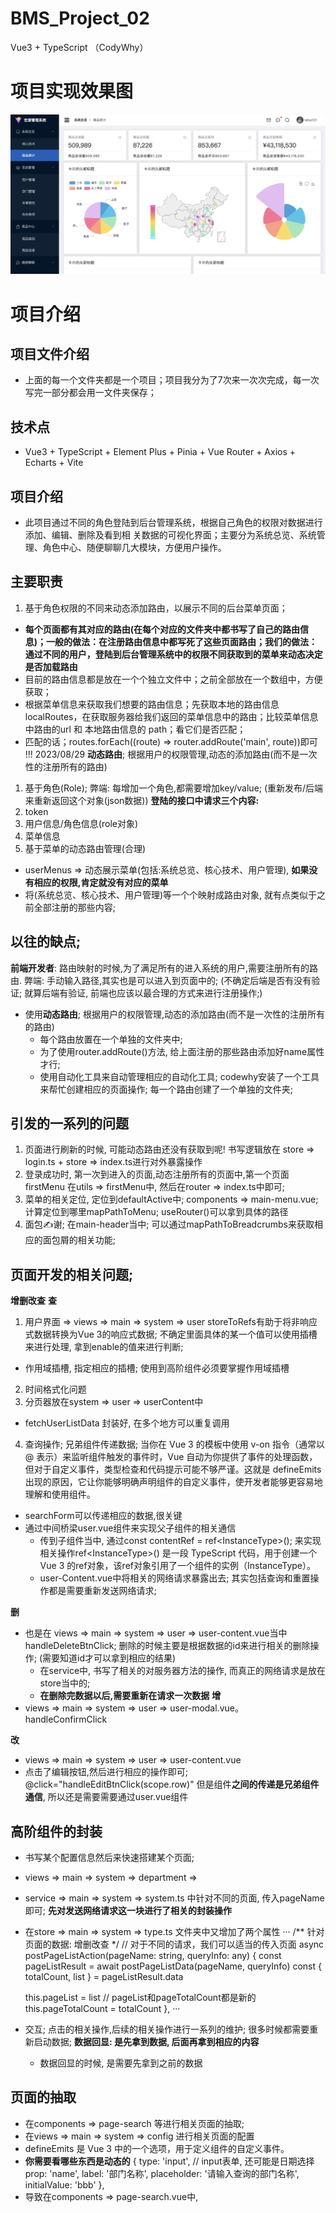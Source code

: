 # BMS_Project_02
Vue3 + TypeScript （CodyWhy）

# 项目实现效果图
![](./pictureOfEveryday/Menus.png)

# 项目介绍
## 项目文件介绍
- 上面的每一个文件夹都是一个项目；项目我分为了7次来一次次完成，每一次写完一部分都会用一文件夹保存；
## 技术点
-  Vue3 + TypeScript + Element Plus + Pinia + Vue Router + Axios + Echarts + Vite

## 项目介绍
- 此项目通过不同的角色登陆到后台管理系统，根据自己角色的权限对数据进行添加、编辑、删除及看到相
关数据的可视化界面；主要分为系统总览、系统管理、角色中心、随便聊聊几大模块，方便用户操作。

## 主要职责
1. 基于角色权限的不同来动态添加路由，以展示不同的后台菜单页面；
  - **每个页面都有其对应的路由(在每个对应的文件夹中都书写了自己的路由信息)；一般的做法：在注册路由信息中都写死了这些页面路由；我们的做法：通过不同的用户，登陆到后台管理系统中的权限不同获取到的菜单来动态决定是否加载路由**
  - 目前的路由信息都是放在一个个独立文件中；之前全部放在一个数组中，方便获取；
  - 根据菜单信息来获取我们想要的路由信息；先获取本地的路由信息localRoutes，在获取服务器给我们返回的菜单信息中的路由；比较菜单信息中路由的url 和 本地路由信息的 path；看它们是否匹配；
  - 匹配的话；routes.forEach((route) => router.addRoute('main', route))即可
!!! 2023/08/29
**动态路由**; 根据用户的权限管理,动态的添加路由(而不是一次性的注册所有的路由)
1. 基于角色(Role); 弊端: 每增加一个角色,都需要增加key/value; (重新发布/后端来重新返回这个对象(json数据))
**登陆的接口中请求三个内容:**
  1. token
  2. 用户信息/角色信息(role对象)
  3. 菜单信息
2. 基于菜单的动态路由管理(合理)
* userMenus => 动态展示菜单(包括:系统总览、核心技术、用户管理), **如果没有相应的权限,肯定就没有对应的菜单**
* 将(系统总览、核心技术、用户管理)等一个个映射成路由对象, 就有点类似于之前全部注册的那些内容;

## 以往的缺点;
**前端开发者**: 路由映射的时候,为了满足所有的进入系统的用户,需要注册所有的路由. 弊端: 手动输入路径,其实也是可以进入到页面中的; (不确定后端是否有没有验证; 就算后端有验证, 前端也应该以最合理的方式来进行注册操作;)
- 使用**动态路由**; 根据用户的权限管理,动态的添加路由(而不是一次性的注册所有的路由)
  - 每个路由放置在一个单独的文件夹中;
  - 为了使用router.addRoute()方法, 给上面注册的那些路由添加好name属性才行; 
  - 使用自动化工具来自动管理相应的自动化工具; codewhy安装了一个工具来帮忙创建相应的页面操作; 每一个路由创建了一个单独的文件夹;

## 引发的一系列的问题
1. 页面进行刷新的时候, 可能动态路由还没有获取到呢! 书写逻辑放在 store => login.ts + store => index.ts进行对外暴露操作
2. 登录成功时, 第一次到进入的页面,动态注册所有的页面中,第一个页面 firstMenu 在utils => firstMenu中, 然后在router => index.ts中即可;
3. 菜单的相关定位, 定位到defaultActive中; components => main-menu.vue; 计算定位到哪里mapPathToMenu; useRouter()可以拿到具体的路径
4. 面包✍谢; 在main-header当中; 可以通过mapPathToBreadcrumbs来获取相应的面包屑的相关功能;

## 页面开发的相关问题; 
**增删改查**
**查**
1. 用户界面 => views => main => system => user   storeToRefs有助于将非响应式数据转换为Vue 3的响应式数据; 不确定里面具体的某一个值可以使用插槽来进行处理, 拿到enable的值来进行判断;
  - 作用域插槽, 指定相应的插槽; 使用到高阶组件必须要掌握作用域插槽
2. 时间格式化问题
3. 分页器放在system => user => userContent中
  - fetchUserListData 封装好, 在多个地方可以重复调用
4. 查询操作; 兄弟组件传递数据; 当你在 Vue 3 的模板中使用 v-on 指令（通常以 @ 表示）来监听组件触发的事件时，Vue 自动为你提供了事件的处理函数，但对于自定义事件，类型检查和代码提示可能不够严谨。这就是 defineEmits 出现的原因，它让你能够明确声明组件的自定义事件，使开发者能够更容易地理解和使用组件。
  - searchForm可以传递相应的数据,很关键
  - 通过中间桥梁user.vue组件来实现父子组件的相关通信
    - 传到子组件当中, 通过const contentRef = ref<InstanceType<typeof UserContent>>(); 来实现相关操作ref<InstanceType<typeof UserContent>>() 是一段 TypeScript 代码，用于创建一个 Vue 3 的ref对象，该ref对象引用了一个组件的实例（InstanceType<typeof UserContent>）。
    - user-Content.vue中将相关的网络请求暴露出去; 其实包括查询和重置操作都是需要重新发送网络请求;
   
**删**
- 也是在 views => main => system => user => user-content.vue当中  handleDeleteBtnClick; 删除的时候主要是根据数据的id来进行相关的删除操作; (需要知道id才可以拿到相应的结果)
  - 在service中, 书写了相关的对服务器方法的操作, 而真正的网络请求是放在store当中的;
  - **在删除完数据以后,需要重新在请求一次数据**
**增**
- views => main => system => user => user-modal.vue。 handleConfirmClick

**改**
- views => main => system => user => user-content.vue
- 点击了编辑按钮,然后进行相应的操作即可;  @click="handleEditBtnClick(scope.row)" 但是组件**之间的传递是兄弟组件通信**, 所以还是需要需要通过user.vue组件

## 高阶组件的封装
- 书写某个配置信息然后来快速搭建某个页面;
- views => main => system => department =>
- service => main => system => system.ts 中针对不同的页面, 传入pageName即可; **先对发送网络请求这一块进行了相关的封装操作**
- 在store => main => system => type.ts 文件夹中又增加了两个属性
···
/** 针对页面的数据: 增删改查 */
// 对于不同的请求，我们可以适当的传入页面
async postPageListAction(pageName: string, queryInfo: any) {
  const pageListResult = await postPageListData(pageName, queryInfo)
  const { totalCount, list } = pageListResult.data

  this.pageList = list  // pageList和pageTotalCount都是新的
  this.pageTotalCount = totalCount
},
···
- 交互; 点击的相关操作,后续的相关操作进行一系列的维护; 很多时候都需要重新启动数据; **数据回显: 是先拿到数据, 后面再拿到相应的内容**
    - 数据回显的时候, 是需要先拿到之前的数据

## 页面的抽取
- 在components => page-search 等进行相关页面的抽取; 
- 在views => main => system => config 进行相关页面的配置
- defineEmits 是 Vue 3 中的一个选项，用于定义组件的自定义事件。
- **你需要看哪些东西是动态的**
{
  type: 'input', // input表单, 还可能是日期选择
  prop: 'name',
  label: '部门名称',
  placeholder: '请输入查询的部门名称',
  initialValue: 'bbb'
},
- 导致在components => page-search.vue中, <template v-for="item in searchConfig.formItems" :key="item.prop"> 使用进行遍历即可
- 使用动态组件来进行相关的拼接操作; <component :is = "`el-${item.type}`"> 不怎么好控制, 可以用v-bind来进行绑定操作
- 通过v-if来进行一次次的判断即可

**网络请求的抽取**
- components.d.ts中可能会自动导入相关的类型
- 网络请求部门
  - 页面pageName => user/department/role
  - store => pageName
  - service => pagename 拼接url => 增删改茶
- 将一个页面划分为三个组件: 高阶组件; 有的东西需要进行定制化
  - page-search: search.congfig.ts
  - page-content;
  - page-modal
```
- 配置相关的代码属性
interface IProps {  // 接口命名为IProps
  // 父组件直接传过来的；这一点需要清楚
  contentConfig: {
    // 多传入一个名字
    pageName: string
    header?: {
      title?: string
      btnTitle: string
    }
    propsList: any[]
    // 有的页面可能需要展示二级菜单等
    childrenTree?: any
  }
}
```
### page-content
- 在page-content当中全是el-table-column, 我们需要配置成相关的属性
  - 传入propsList即可, 生成不同的, 生成type主要是为了进行相关的区别操作
  - 如果是大量的对象数据可以直接使用v-bind进行绑定
  - 如果是作用插槽, 不同的内容进行展示的话, 需要使用到v-if和v-else以及v-else-if来分别进行展现
  - 我只需要调整配置代码的顺序即可展示
  - **自定义某一列**;
    - 具名插槽, 插槽的名字都是动态的
    - 然后在department.vue中进行自定义, 传入插槽的相关内容
    - 作用域插槽, 子组件的数据的可以传递给父组件, 供展示; 父组件中拿到scope
      - 其实所有的属性都可以放到scope上
    - 关于网络请求, 在store => system.ts中其实就已经封装好了相关的请求;
### page-modal
- `defineProps` 是 Vue 3 中的一个函数，它的作用是用于定义组件的 props。在 Vue 3 中，组件的 props 不再需要像 Vue 2 中一样通过 `props` 选项来定义，而是可以使用 `defineProps` 函数来定义。这样的做法有以下几个好处：
1. **类型推断：** 使用 `defineProps` 可以让 TypeScript 或者其他静态类型检查工具更容易推断出 props 的类型，从而提高代码的类型安全性。
2. **更明确的 API：** 它使得组件的 props 定义更加明确和集中，让开发者清晰地知道哪些 props 是组件接受的，而不需要在组件选项中查找。
3. **更好的性能：** 由于 props 的类型定义更加明确，Vue 3 可以在编译时进行更多的优化，以提高性能。

**抽取**: 1. 对于header的抽取, 以及一个个formItems表单的抽取; 
- 将数据进行回显; setModalVisible中的相关操作;
- Modal当中进行回显的时候, 就可以知道整个的useMainStore当中是可以获取到entireDepartments这个的, 非常关键
- 在setup语法糖中, 如果相同的内容过多, 需要使用hooks来进行操作;

- 将department.vue中的相同的逻辑进行相关的抽取; 如果是元祖的话, 顺序是不能出错的; 

  - 父子组件的相关通信问题, 是通过父组件来进行一个相关的传递操作
  - 
## 角色当中分配权限
- views => main => system => role => config
  - 自定义三个, 需要自定义三个内容;
    - 如果是自定义内容的话,需要预留我们的插槽;
    - 将一个菜单列表的内容也放进去,都是OK的
      - 直接插入了el-tree来进行操作
    - service => main => system => main.ts 中; 进行相关数据的获取
    - 先写service发送请求 => 对store进行相关的操作 => main => main.ts 获取到角色、部门、完整菜单等;
      - 获取相应的数据以后, 需要通过storeToRefs来具体实现响应式的具体操作;
      - 获取数据,来进行相应的展示操作;
  - 创建角色的话, 需要拿到相应的信息来提交给服务器供相应的传递操作; 将所有的List传递进去即可;
      - 找到相应的属性, 即可拿到相应的内容; 拿到相应的内容;
      - **Vue3中一般打印出来的数据是Proxy, 为了便于进行相关操作, 可以使用{ ...Proxy } 来进行相关操作**
        - 前台的权限是在hooks中拿到的;
        - editCallback; 进行相关的回显操作;
          - 在elementui中有很多别的属性, 可以进行别的相关的操作;
          - mapMenuListToIds可以把嵌套中的id取出来才行; ==> 在utils中才行,多层可以使用递归来实现
## nextTick()
- 做了某一次操作DOM可能没有更新, 减少DOM的操作;
`process.nextTick` 是一个 Node.js 中用于异步操作的函数，它可以用来安排一个回调函数在当前事件循环的末尾执行。它的底层原理是利用事件循环的特性，将回调函数插入到当前事件循环的“next tick 队列”中，以确保它会在当前事件循环中的其他 I/O 操作之前执行。
具体来说，`process.nextTick` 的底层原理如下：
1. 当你调用 `process.nextTick(callback)` 时，Node.js 会将 `callback` 函数添加到一个队列中，该队列被称为“next tick 队列”。
2. 这个队列不同于定时器队列（setTimeout 和 setInterval），它是在事件循环的当前阶段完成之前执行的。
3. 当当前事件循环的一个阶段完成后，Node.js 会检查 next tick 队列是否为空。如果不为空，它将按照添加顺序依次执行队列中的回调函数，直到队列为空。
4. 这意味着 `process.nextTick` 的回调函数会在 I/O 操作、定时器和其他事件之前执行，因为它们是在当前事件循环中执行的。
5. 由于 `process.nextTick` 的回调函数在当前事件循环中执行，它们可以用来避免递归调用堆栈溢出，实现延迟加载模块等用途。

需要注意的是，滥用 `process.nextTick` 可能会导致事件循环无法进入下一个阶段，从而阻塞应用程序。因此，它应该谨慎使用，特别是在处理大量回调函数时。在某些情况下，`setImmediate` 和 `setTimeout` 可能更适合用来安排异步操作，以确保事件循环的平衡性。

## 按钮权限的控制
- 在userMenus当中, 当中有很多很多的属性需要进行相关设置;
    - children; 后台设置了permission, 非常关键就是; 左侧需要展示的菜单已经映射出来了;
    - 在store => login.ts当中, 其实有很多别的问题; 在此处可以获取用户的所有权限; 根据唯一标识来确定即可;
    - 同样在utils当中, 获取相应的permission;
    - **如果没有查询权限的话, 压根不展示相应的组件**
      - pageContent.vue; 一进入该组件就判断是否有相应的权限.
      - 没有查询权限的话, 直接return即可; 动态进行相应拼接即可
      - 拿到相应的内容是干嘛
      - **newCallback()和editCallback()都是用作数据的回显来使用的**
## 可视化
- 相关内容封装在components中, page-echarts即可
- 相关的内容放在dashboard当中;
- CountCard.vue是图片; 自己需要书写相应的样式即可; 非常关键!
  - 关于很多的内容;
  - 动画的相关的内容; 观察哪一些数据需要显示
- **defineProps** 是 Vue 3 中的一个函数，用于定义组件的属性（props）。
  - 它的作用是将一个对象用于定义组件的 props，以指定组件所接受的外部数据。这可以让你明确地声明组件的属性，从而提高代码的可维护性和可读性。
    - 定义了defineProps, 使用interface来定义的时候, 后续必须传入相关的值才行, 还可以通过withDefaults来设置默认值;
    - **在上述中使用样式的话, 可以直接使用{{ }} 来进行获取;
--------------------------------------------------------------------------------------------------------------------
 
## pinia的认知
1. 响应式系统；Pinia 是为 Vue 3 设计的，它利用了 Vue 3 的 Composition API 和 Proxy 响应式系统。
2. 类型安全；Pinia 提供了更好的类型安全支持，因为它是使用 TypeScript 编写的，并且能够与 TypeScript 的类型系统良好集成。
3. 模块化； Pinia 引入了 “Store” 概念，每个 Store 都是独立的，可以更容易地组织和管理状态。这使得代码更加模块化和可维护。
4. 生态系统更加适合Vue3
 
**根据菜单动态的添加路由对象(独立的文件中)**
1. 获取菜单(userMenus) ~ 代码书写的位置 ~ store => login.ts => 通过mapMenusToRoutes来实现映射
2. 动态获取所有的路由对象 ~ 路由对象都在独立的文件中,从文件中将所有路由对象先读取到数组中 ~ 根据数组来进行匹配会更好操作
3. 根据菜单去匹配正确的路由 ~ router.addRoute('main', xxx)
  - 获取到了localRoutes以后, 根据两个文件的url来获取真正需要展示的组件;
  - 匹配的相关操作抽取到了别的独立的文件当中;
  - 通过localRoutes.find() 来进行匹配相关的问题操作; 通过localRoutes中的路由文件的path属性和userMenus中的submenu的url属性进行对比
  - 拿到route以后, addRoute添加路由即可;
    - **刷新以后没有数据的话** 可以在store中进行相关数据的操作,用于判断用户是否操作成功;

**用户刷新, 路由可能会消失**


6. **按钮的权限管理**：不同角色数据对数据的操作权限不同（），**为了提升用户体验**；根据用户操作权限来决定页面中增删改操作的图标是否展示；
  - 新建用户界面，会给用户分配不同的权限
  - userMenus该服务器获取到的数据中已经包含了用户权限
    - 通过什么来判断呢？ 1、id（动态生成的，不好）2、name（文本的东西不好）3、后台专门设置好了 permission；设置成唯一的；
    - 如何操作？
      - 之前的菜单数据把左侧菜单映射出来了
      - 按钮权限还没有拿到；**获取登陆用户的所有按钮的权限**
        - 刷新不等于登录；要想刷新后依然拿到数据，可以在第一次登陆以后将数据缓存起来
  - 进入到某个页面怎么判断权限
    - page-content.vue这个组件是最有代表的；增删改查
    - 创建4个权限变量;通过v-if来判断是否展示；**查询权限**操作fetchPageListData()方法；没有的话直接return 
    ```
    // 0.获取是否有对应的增删改查的权限
    const isCreate = usePermissions(`${props.contentConfig.pageName}:create`)
      - const loginStore = useLoginStore()
      - const { permission } = loginStore
      - const isCreate = permission.find((item) => item.includes('department:create')) // 写死了
      - const isCreate = permission.find((item) => item.includes(`${props.contentConfig.pageName}:create`))
    const isDelete = usePermissions(`${props.contentConfig.pageName}:delete`)
    const isUpdate = usePermissions(`${props.contentConfig.pageName}:update`)
    const isQuery = usePermissions(`${props.contentConfig.pageName}:query`)
    ```
    - 上述逻辑在别的页面也是需要实现的
    - **可以将这些逻辑抽取到hooks**当中
      - 代码也在上方
    - 每个配置中最好都传入相应的权限页面；pageName
  - 测试  
    - 角色管理中进行测试
      
3. 单一页面通常由上、下、弹出框三个子组件组成，将三个组件进行抽取，后续通过传入某一页面的动态配置信息

# 项目中所遇到的问题
## 对于自动到.git文件中的文件上传自github上出现向右白色箭头无法点击访问的情况
**处理方案**
- 使用命令或者进入文件夹手动删除文件夹里面的.git 文件夹
- 执行 git rm --cached [文件夹名]
- 执行 git add [文件夹名]
- 执行 git commit -m "msg"
- 执行 git push || git push origin [branch_name]

# 每日学习内容（思维导图）
## day01
![day01](./pictureOfEveryday/day01.png)

### 项目知识点复习day01
1. 在 Vue 项目中，.tsconfig 文件是 TypeScript 编译器的配置文件。它用来设置 TypeScript 编译器的编译选项和行为，以便将 TypeScript 代码转换为 JavaScript 代码。（用来设置TS编译器的编译选项和行为）
2. 项目规范其实只要配置好其中一个就行了
3. 项目结构的初始搭建：views文件夹下的 main、login、not-found等组件的搭建
4. CSS样式的重置（这一点很关键）
5. vue-router路由的使用：先npm下载好路由；然后在router文件夹下面的index.ts文件下配置（使用vue3的组合式API进行配置路由**createRouter**，使用 **createWebHashHistory**创建路由方式等）；同时还需要在main.ts中进行注册使用
6. pinia状态管理： 在store文件夹下进行管理操作；配置文件书写在index.ts文件夹下【将创建好的“pinia”导出】；
7. axios网络请求：之前已经封装过了；
8. 区分开发环境和生产环境：3种方式～demo中见

## day02
![day02](./pictureOfEveryday/day02.png)

### 项目知识点复习day02
1. Element-plus的引入在main.ts中进行引入操作; **按需引入; 需要安装两个插件,还需要在vite.config.ts中进行相关内容的配置**
2. CSS中vw和vh的使用；解释: 项目中的100vw和100vh表示的就是占满整个屏幕
```
在 CSS 中，vw 和 vh 都是相对于视口大小的长度单位。

vw 表示视口宽度的百分比，即 1vw 等于视口宽度的 1%。例如，如果视口宽度为 1000 像素，则 1vw 等于 10 像素。

vh 表示视口高度的百分比，即 1vh 等于视口高度的 1%。例如，如果视口高度为 800 像素，则 1vh 等于 8 像素。

这两个单位可以用来创建响应式设计，以使元素在不同的设备和屏幕尺寸下保持一定的比例和布局。
```
3. label插槽的使用（有具体名字；使用具名插槽；使用template 然后用#label来标识；里面再使用class="label"来表示）
```
<template #label>
  <div class="label">
    <el-icon><UserFilled /></el-icon>
    <span class="text">帐号登录</span>
  </div>
</template>
```
4. 在登陆组件中（login-pane）；里面又划分嵌套了两个子组件（pane-account）和（pane-phone）
5. 登陆组件的校验规则：el-form组件中的:rules是用来书写配置规则用的；具体实现可以查看文档；**其实element-plus已经很好的适配vue3和ts了, 比如密码校验规则那些都已经被封装好了**
6. 点击立即登陆的功能：在父组件中进行点击；在子组件中配置好ref属性，可以很完美的拿到 <pane-account ref="accountRef" />子组件上的方法，在子组件中需要通过defineExpose把方法暴露出去，具体的逻辑实现可以书写在子组件上；  
7. 获取到的数据最好是不要存放在组件自身上；因为别的组件也可能会用到；放到pinia当中；
8. 其中在pinia中actions中发送网络请求的时候可以用async和await配合使用，这样结果数据就能直接获取到；不用.then()
9. 一些公用的类型可以抽取到types文件夹当中；暴露文件一般是通过index.ts进行全局暴露；
10. 对于一些常用方法：比如使用localStorage、sessionStorage来对token数据做一个保留的时候，可以将这个方法写在utils文件夹当中；

## day03
![day03](./pictureOfEveryday/day03.png)

### day03
- 很多公司都是根据登录进来的用户角色的不同来展示不同的信息;
- 拿到数据以后来进行相应的缓存操作即可; 进行本地缓存localCache
- 服务器如果返回的数据很乱的时候,**自己可以书写一个映射的工具函数来将很乱的数据映射成自己想要的格式数据**
- **动态路由的操作**;  选择组件当中的某一个类的时候,找不到的时候书写 :deep(某一个类名)
- 点击左侧菜单, 右边展示相应的页面,通过路由来实现,在合适的位置使用router-view来进行占用位置即可
  - 想要点击跳转的话,必须绑定点击函数才行;
```
<el-main>
  <router-view></router-view>
</el-main>
```
- 一开始的路由方案都是已经注册了相应的路由,比如说二级路由等;

## day04 & day05
![day04&day05](./pictureOfEveryday/day05&day05.png)

### 项目知识点复习day04
1. 动态路由：根据用户的权限信息，动态的添加路由（而不是一次性的注册所有的路由）
- 基于的角色（Role）动态路由管理
```
const roles = {
  "superadmin":[所有的路由],=> router.main.children
  "admin":[一部分路由]
}
```
- *弊端：每增加一个角色；都要增加一个key/value 
- 登陆的接口中请求三个内容：token;用户信息：角色信息～role对象;菜单信息

2. 基于菜单(menu)的动态路由管理
- userMenus => 动态展示菜单
- 核心技术、商品统计、用户管理、角色管理

**总结**：第二种是更好的，更合适的

## day05
### 项目知识点复习
- 关于组件中的数据，想要获取最外面el-table的数据，可以使用作用域插槽
  - 作用域插槽，通过template，#default="scope"来获取；通过scope可以获取到所有的数据信息
```
<template #default="scope">
  <el-button
    size="small"
    :type="scope.row.enable ? 'primary' : 'danger'"
    plain
  >
    {{ scope.row.enable ? '启用' : '禁用' }}
  </el-button>
</template>
```
#### 项目知识点复习-table

## day06
![day06](./pictureOfEveryday/day06.png)

## day07
![day07](./pictureOfEveryday/day07.png)

